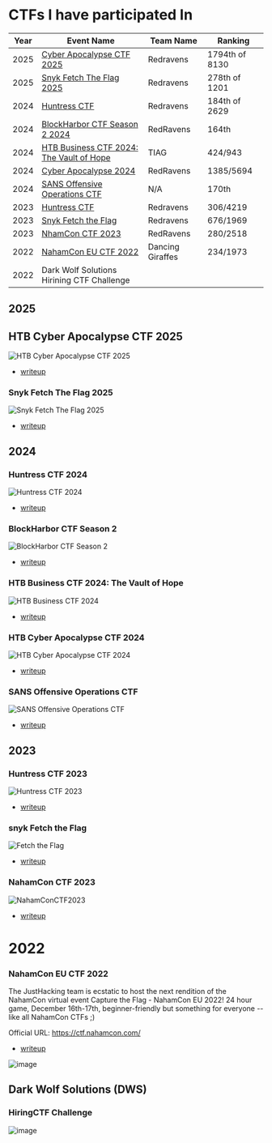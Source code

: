 # CTFs I have participated In

| Year | Event Name | Team Name | Ranking |
| ---- | ---------- | --------- | ------- |
| 2025 | [Cyber Apocalypse CTF 2025](CyberApocalypseCTF2025/readme.md) | Redravens | 1794th of 8130 |
| 2025 | [Snyk Fetch The Flag 2025](Snyk_Fetch_The_Flag_2025/readme.md) | Redravens | 278th of 1201 |
| 2024 | [Huntress CTF](HuntressCTF2024/readme.md)   | Redravens | 184th of 2629 |
| 2024 | [BlockHarbor CTF Season 2 2024](BlockHarbor_CTF_Season2_2024/README.md) | RedRavens | 164th |
| 2024 | [HTB Business CTF 2024: The Vault of Hope](HTBBusinessCTF2024/README.md) | TIAG | 424/943 |
| 2024 | [Cyber Apocalypse 2024](CyberApocalypse2024/readme.md) | RedRavens | 1385/5694 |
| 2024 | [SANS Offensive Operations CTF](SANS_Offensive_Operations_CTF2024/readme.md) | N/A | 170th  |
| 2023 | [Huntress CTF](HuntressCTF2023/)   | Redravens | 306/4219 |
| 2023 | [Snyk Fetch the Flag](Snyk_Fetch_The_Flag_2023/readme.md) | Redravens | 676/1969 |
| 2023 | [NhamCon CTF 2023](https://github.com/OxT7723/NahamCon2023CTF) | RedRavens | 280/2518 |
| 2022 | [NahamCon EU CTF 2022](NahamConCTF2022/README.md)  | Dancing Giraffes | 234/1973 |
| 2022 | Dark Wolf Solutions Hirining CTF Challenge |  |  |

## 2025 

## HTB Cyber Apocalypse CTF 2025
![HTB Cyber Apocalypse CTF 2025](CyberApocalypseCTF2025/Certificate.png)
* [writeup](CyberApocalypseCTF2025/readme.md)

### Snyk Fetch The Flag 2025
![Snyk Fetch The Flag 2025](Snyk_Fetch_The_Flag_2025/cert.png)
* [writeup](Snyk_Fetch_The_Flag_2025/readme.md)

## 2024 

### Huntress CTF 2024
![Huntress CTF 2024](HuntressCTF2024/cert.png)
* [writeup](HuntressCTF2024/README.md)

### BlockHarbor CTF Season 2 
![BlockHarbor CTF Season 2 ](BlockHarbor_CTF_Season2_2024/image.png)
* [writeup](BlockHarbor_CTF_Season2_2024/README.md)

### HTB Business CTF 2024: The Vault of Hope
![HTB Business CTF 2024](HTBBusinessCTF2024/Certificate.png)
* [writeup](HTBBusinessCTF2024/README.md)

### HTB Cyber Apocalypse CTF 2024 
![HTB Cyber Apocalypse CTF 2024](CyberApocalypse2024/cert.png)
* [writeup](CyberApocalypse2024/readme.md)

### SANS Offensive Operations CTF

![SANS Offensive Operations CTF](SANS_Offensive_Operations_CTF2024/image.png)

* [writeup](SANS_Offensive_Operations_CTF2024/readme.md)

## 2023

### Huntress CTF 2023
![Huntress CTF 2023](HuntressCTF2023/cert.png)

* [writeup](HuntressCTF2023/readme.md)


### snyk Fetch the Flag
![Fetch the Flag](Snyk_Fetch_The_Flag_2023/certificate.png)

* [writeup](Snyk_Fetch_The_Flag_2023/readme.md)

### NahamCon CTF 2023

![NahamConCTF2023](https://github.com/OxT7723/NahamCon2023CTF/blob/main/NahamConCTF2023.png)

* [writeup](https://github.com/OxT7723/NahamCon2023CTF)

# 2022

### NahamCon EU CTF 2022
The JustHacking team is ecstatic to host the next rendition of the NahamCon virtual event Capture the Flag - NahamCon EU 2022! 24 hour game, December 16th-17th, beginner-friendly but something for everyone -- like all NahamCon CTFs ;)

Official URL: https://ctf.nahamcon.com/

* [writeup](NahamConCTF2022/README.md)

![image](NahamConCTF2022/images/NahamConCTF2022.png)


## Dark Wolf Solutions (DWS)
### HiringCTF Challenge
![image](/DWS/TJ%20Davis_Certificate1024_1.jpg)


